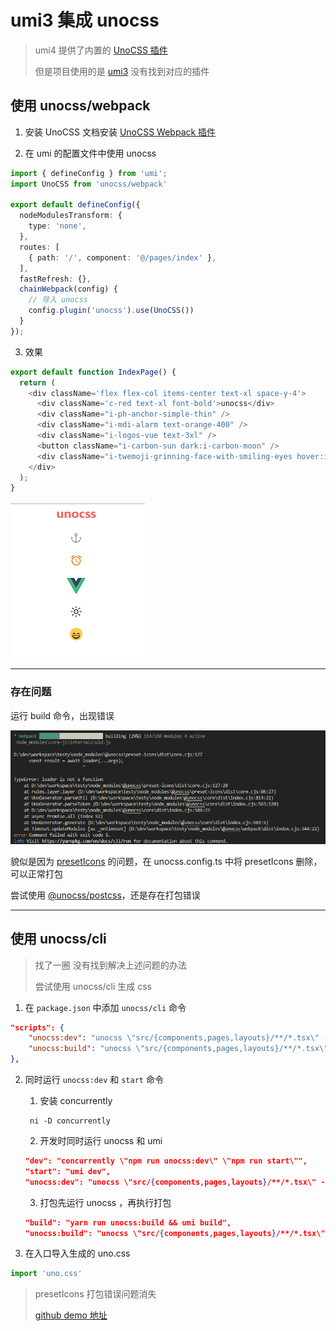 # umi3 集成 unocss

> umi4 提供了内置的 [UnoCSS 插件](https://umijs.org/docs/guides/styling#使用-unocss)
>
> 但是项目使用的是 [umi3](https://v3.umijs.org/zh-CN/docs) 没有找到对应的插件



## 使用 unocss/webpack

1. 安装 UnoCSS 文档安装 [UnoCSS Webpack 插件](https://unocss.dev/integrations/webpack)

2. 在 umi 的配置文件中使用 unocss

```ts
import { defineConfig } from 'umi';
import UnoCSS from 'unocss/webpack'

export default defineConfig({
  nodeModulesTransform: {
    type: 'none',
  },
  routes: [
    { path: '/', component: '@/pages/index' },
  ],
  fastRefresh: {},
  chainWebpack(config) {
    // 导入 unocss
    config.plugin('unocss').use(UnoCSS())
  }
});

```

3. 效果

```ts
export default function IndexPage() {
  return (
    <div className='flex flex-col items-center text-xl space-y-4'>
      <div className='c-red text-xl font-bold'>unocss</div>
      <div className="i-ph-anchor-simple-thin" />
      <div className="i-mdi-alarm text-orange-400" />
      <div className="i-logos-vue text-3xl" />
      <button className="i-carbon-sun dark:i-carbon-moon" />
      <div className="i-twemoji-grinning-face-with-smiling-eyes hover:i-twemoji-face-with-tears-of-joy" />
    </div>
  );
}
```



![image-20230514201318171](.\assets\image-20230514201318171.png)

---

### 存在问题

运行 build 命令，出现错误

![image-20230514201441737](.\assets\image-20230514201441737.png)

貌似是因为 [presetIcons](https://unocss.dev/presets/icons) 的问题，在 unocss.config.ts 中将 presetIcons 删除，可以正常打包

尝试使用 [@unocss/postcss](https://unocss.dev/integrations/postcss)，还是存在打包错误



---

## 使用 unocss/cli

> 找了一圈 没有找到解决上述问题的办法
>
> 尝试使用 unocss/cli 生成 css

1. 在 `package.json` 中添加 `unocss/cli` 命令

```json
"scripts": {
    "unocss:dev": "unocss \"src/{components,pages,layouts}/**/*.tsx\" --watch -o src/uno.css",
    "unocss:build": "unocss \"src/{components,pages,layouts}/**/*.tsx\"  -o  src/uno.css"
},
```

2. 同时运行 `unocss:dev` 和 `start` 命令

   1. 安装 concurrently

   ```
    ni -D concurrently
   ```

   2. 开发时同时运行 unocss 和 umi

   ```json
   "dev": "concurrently \"npm run unocss:dev\" \"npm run start\"",
   "start": "umi dev",
   "unocss:dev": "unocss \"src/{components,pages,layouts}/**/*.tsx\" --watch -o src/uno.css",
   ```

   3. 打包先运行 unocss ，再执行打包

   ```json
   "build": "yarn run unocss:build && umi build",
   "unocss:build": "unocss \"src/{components,pages,layouts}/**/*.tsx\" -o src/uno.css"
   ```

3. 在入口导入生成的 uno.css

```js
import 'uno.css'
```



> presetIcons 打包错误问题消失
>
> [github demo 地址](https://github.com/MellowCo/unocss-umi3)
